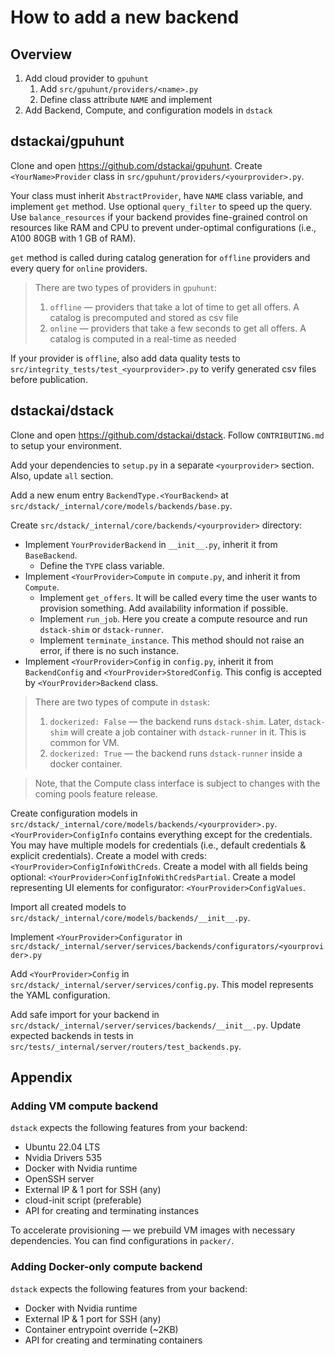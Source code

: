 # How to add a new backend

## Overview

1. Add cloud provider to `gpuhunt`
    1. Add `src/gpuhunt/providers/<name>.py`
    2. Define class attribute `NAME` and implement
2. Add Backend, Compute, and configuration models in `dstack`

## dstackai/gpuhunt

Clone and open https://github.com/dstackai/gpuhunt. Create `<YourName>Provider` class
in `src/gpuhunt/providers/<yourprovider>.py`.

Your class must inherit `AbstractProvider`, have `NAME` class variable, and implement `get` method. Use
optional `query_filter` to speed up the query. Use `balance_resources` if your backend provides fine-grained control on
resources like RAM and CPU to prevent under-optimal configurations (i.e., A100 80GB with 1 GB of RAM).

`get` method is called during catalog generation for `offline` providers and every query for `online` providers.

> There are two types of providers in `gpuhunt`:
>1. `offline` — providers that take a lot of time to get all offers. A catalog is precomputed and stored as csv file
>2. `online` — providers that take a few seconds to get all offers. A catalog is computed in a real-time as needed

If your provider is `offline`, also add data quality tests to `src/integrity_tests/test_<yourprovider>.py` to verify
generated csv files before publication.

## dstackai/dstack

Clone and open https://github.com/dstackai/dstack. Follow `CONTRIBUTING.md` to setup your environment.

Add your dependencies to `setup.py` in a separate `<yourprovider>` section. Also, update `all` section.

Add a new enum entry `BackendType.<YourBackend>` at `src/dstack/_internal/core/models/backends/base.py`.

Create `src/dstack/_internal/core/backends/<yourprovider>` directory:

- Implement `YourProviderBackend` in `__init__.py`, inherit it from `BaseBackend`.
    - Define the `TYPE` class variable.
- Implement `<YourProvider>Compute` in `compute.py`, and inherit it from `Compute`.
    - Implement `get_offers`. It will be called every time the user wants to provision something. Add availability
      information if possible.
    - Implement `run_job`. Here you create a compute resource and run `dstack-shim` or `dstack-runner`.
    - Implement `terminate_instance`. This method should not raise an error, if there is no such instance.
- Implement `<YourProvider>Config` in `config.py`, inherit it from `BackendConfig` and `<YourProvider>StoredConfig`.
  This config is accepted by `<YourProvider>Backend` class.

> There are two types of compute in `dstask`:
>1. `dockerized: False` — the backend runs `dstack-shim`. Later, `dstack-shim` will create a job container
    with `dstack-runner` in it. This is common for VM.
>2. `dockerized: True` — the backend runs `dstack-runner` inside a docker container.

> Note, that the Compute class interface is subject to changes with the coming pools feature release.

Create configuration models in `src/dstack/_internal/core/models/backends/<yourprovider>.py`. `<YourProvider>ConfigInfo`
contains everything except for the credentials. You may have multiple models for credentials (i.e., default
credentials & explicit credentials). Create a model with creds: `<YourProvider>ConfigInfoWithCreds`. Create a model with
all fields being optional: `<YourProvider>ConfigInfoWithCredsPartial`. Create a model representing UI elements for
configurator: `<YourProvider>ConfigValues`.

Import all created models to `src/dstack/_internal/core/models/backends/__init__.py`.

Implement `<YourProvider>Configurator`
in `src/dstack/_internal/server/services/backends/configurators/<yourprovider>.py`

Add `<YourProvider>Config` in `src/dstack/_internal/server/services/config.py`. This model represents the YAML
configuration.

Add safe import for your backend in `src/dstack/_internal/server/services/backends/__init__.py`. Update expected
backends in tests in `src/tests/_internal/server/routers/test_backends.py`.

## Appendix

### Adding VM compute backend

`dstack` expects the following features from your backend:

- Ubuntu 22.04 LTS
- Nvidia Drivers 535
- Docker with Nvidia runtime
- OpenSSH server
- External IP & 1 port for SSH (any)
- cloud-init script (preferable)
- API for creating and terminating instances

To accelerate provisioning — we prebuild VM images with necessary dependencies. You can find configurations
in `packer/`.

### Adding Docker-only compute backend

`dstack` expects the following features from your backend:

- Docker with Nvidia runtime
- External IP & 1 port for SSH (any)
- Container entrypoint override (~2KB)
- API for creating and terminating containers